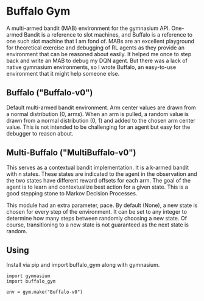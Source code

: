 # Buffalo Gym

A multi-armed bandit (MAB) environment for the gymnasium API.
One-armed Bandit is a reference to slot machines, and Buffalo 
is a reference to one such slot machine that I am fond 
of.  MABs are an excellent playground for theoretical exercise and 
debugging of RL agents as they provide an environment that 
can be reasoned about easily.  It helped me once to step back 
and write an MAB to debug my DQN agent.  But there was a lack 
of native gymnasium environments, so I wrote Buffalo, an easy-to-use 
 environment that it might help someone else.

## Buffalo ("Buffalo-v0")

Default multi-armed bandit environment.  Arm center values 
are drawn from a normal distribution (0, arms).  When an 
arm is pulled, a random value is drawn from a normal 
distribution (0, 1) and added to the chosen arm center 
value.  This is not intended to be challenging for an agent but 
easy for the debugger to reason about.

## Multi-Buffalo ("MultiBuffalo-v0")

This serves as a contextual bandit implementation.  It is a 
k-armed bandit with n states.  These states are indicated to 
the agent in the observation and the two states have different 
reward offsets for each arm.  The goal of the agent is to 
learn and contextualize best action for a given state.  This is 
a good stepping stone to Markov Decision Processes.

This module had an extra parameter, pace.  By default (None), a 
new state is chosen for every step of the environment.  It can 
be set to any integer to determine how many steps between randomly 
choosing a new state.  Of course, transitioning to a new state is 
not guaranteed as the next state is random.

## Using

Install via pip and import buffalo_gym along with gymnasium.

```
import gymnasium  
import buffalo_gym

env = gym.make("Buffalo-v0")
```